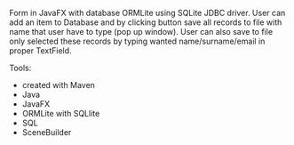 Form in JavaFX with database ORMLite using SQLite JDBC driver.
User can add an item to Database and by clicking button save all records to file with name that user have to type (pop up window).
User can also save to file only selected these records by typing wanted name/surname/email in proper TextField.

Tools:
- created with Maven
- Java
- JavaFX 
- ORMLite with SQLlite
- SQL 
- SceneBuilder
